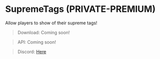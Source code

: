 # SupremeTags (PRIVATE-PREMIUM)
Allow players to show of their supreme tags!

> Download: Coming soon!

> API: Coming soon!

> Discord: [Here](https://discord.gg/AnPwty8asP)
